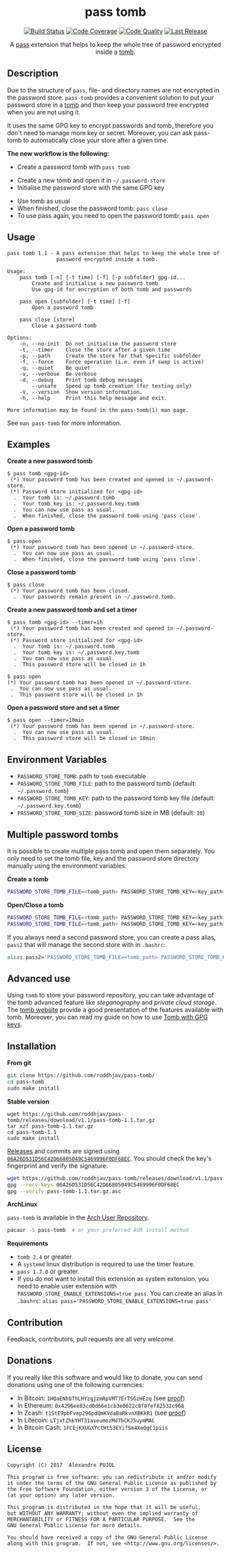 <h1 align="center">pass tomb</h1>

<p align="center">
<a href="https://travis-ci.org/roddhjav/pass-tomb"><img src="https://img.shields.io/travis/roddhjav/pass-tomb/master.svg" alt="Build Status" /></a>
<a href="https://coveralls.io/github/roddhjav/pass-tomb"><img src="https://img.shields.io/coveralls/roddhjav/pass-tomb/master.svg" alt="Code Coverage" /></a>
<a href="https://www.codacy.com/app/roddhjav/pass-tomb"><img src="https://img.shields.io/codacy/grade/1c58ea63487a4b82874b05220d500c60/master.svg" alt="Code Quality" /></a>
<a href="https://github.com/roddhjav/pass-tomb/releases/latest"><img src="https://img.shields.io/github/release/roddhjav/pass-tomb.svg?maxAge=600" alt="Last Release" /></a>
</p>

<p align="center">
A <a href="https://www.passwordstore.org/">pass</a> extension that helps to keep the whole tree of password encrypted inside a <a href="https://www.dyne.org/software/tomb/">tomb</a>.
</p>

## Description

Due to the structure of `pass`, file- and directory names are not encrypted in
the password store. `pass-tomb` provides a convenient solution to put your
password store in a [tomb][github-tomb] and then keep your password tree
encrypted when you are not using it.

It uses the same GPG key to encrypt passwords and tomb, therefore you don't need
to manage more key or secret. Moreover, you can ask pass-tomb to automatically
close your store after a given time.

**The new workflow is the following:**
* Create a password tomb with `pass tomb`
 - Create a new tomb and open it in `~/.password-store`
 - Initialise the password store with the same GPG key
* Use tomb as usual
* When finished, close the password tomb: `pass close`
* To use pass again, you need to open the password tomb: `pass open`

## Usage

```
pass tomb 1.1 - A pass extension that helps to keep the whole tree of
                password encrypted inside a tomb.

Usage:
    pass tomb [-n] [-t time] [-f] [-p subfolder] gpg-id...
        Create and initialise a new password tomb
        Use gpg-id for encryption of both tomb and passwords

    pass open [subfolder] [-t time] [-f]
        Open a password tomb

    pass close [store]
        Close a password tomb

Options:
    -n, --no-init  Do not initialise the password store
    -t, --timer    Close the store after a given time
    -p, --path     Create the store for that specific subfolder
    -f, --force    Force operation (i.e. even if swap is active)
    -q, --quiet    Be quiet
    -v, --verbose  Be verbose
    -d, --debug    Print tomb debug messages
        --unsafe   Speed up tomb creation (for testing only)
    -V, --version  Show version information.
    -h, --help     Print this help message and exit.

More information may be found in the pass-tomb(1) man page.
```

See `man pass-tomb` for more information.

## Examples

**Create a new password tomb**
```
$ pass tomb <gpg-id>
 (*) Your password tomb has been created and opened in ~/.password-store.
 (*) Password store initialized for <gpg-id>
  .  Your tomb is: ~/.password.tomb
  .  Your tomb key is: ~/.password.key.tomb
  .  You can now use pass as usual.
  .  When finished, close the password tomb using 'pass close'.
```

**Open a password tomb**
```
$ pass open
 (*) Your password tomb has been opened in ~/.password-store.
  .  You can now use pass as usual.
  .  When finished, close the password tomb using 'pass close'.
```

**Close a password tomb**
```
$ pass close
 (*) Your password tomb has been closed.
  .  Your passwords remain present in ~/.password.tomb.
```

**Create a new password tomb and set a timer**
```
$ pass tomb <gpg-id> --timer=1h
 (*) Your password tomb has been created and opened in ~/.password-store.
 (*) Password store initialized for <gpg-id>
  .  Your tomb is: ~/.password.tomb
  .  Your tomb key is: ~/.password.key.tomb
  .  You can now use pass as usual.
  .  This password store will be closed in 1h
```

```
$ pass open
(*) Your password tomb has been opened in ~/.password-store.
 .  You can now use pass as usual.
 .  This password store will be closed in 1h
```

**Open a password store and set a timer**
```
$ pass open --timer=10min
 (*) Your password tomb has been opened in ~/.password-store.
  .  You can now use pass as usual.
  .  This password store will be closed in 10min
```

## Environment Variables

* `PASSWORD_STORE_TOMB`: path to `tomb` executable
* `PASSWORD_STORE_TOMB_FILE`: path to the password tomb (default: `~/.password.tomb`)
* `PASSWORD_STORE_TOMB_KEY`: path to the password tomb key file (default: `~/.password.key.tomb`)
* `PASSWORD_STORE_TOMB_SIZE`: password tomb size in MB (default: `10`)

## Multiple password tombs
It is possible to create multiple pass tomb and open them separately. You only need to set the tomb file, key and the password store directory manually using the environment variables:

**Create a tomb**
```sh
PASSWORD_STORE_TOMB_FILE=<tomb_path> PASSWORD_STORE_TOMB_KEY=<key_path> PASSWORD_STORE_DIR=<dir_path> pass tomb <gpgid>
```

**Open/Close a tomb**
```sh
PASSWORD_STORE_TOMB_FILE=<tomb_path> PASSWORD_STORE_TOMB_KEY=<key_path> PASSWORD_STORE_DIR=<dir_path> pass open
PASSWORD_STORE_TOMB_FILE=<tomb_path> PASSWORD_STORE_TOMB_KEY=<key_path> PASSWORD_STORE_DIR=<dir_path> pass close
```

If you always need a second password store, you can create a pass alias, `pass2` that will manage the second store with in `.bashrc`:
```sh
alias pass2='PASSWORD_STORE_TOMB_FILE=<tomb_path> PASSWORD_STORE_TOMB_KEY=<key_path> PASSWORD_STORE_DIR=<dir_path> pass'
```

## Advanced use
Using `tomb` to store your password repository, you can take advantage of the  tomb advanced feature like *steganography* and *private cloud storage*. The [tomb website][tomb] provide a good presentation of the features available with tomb. Moreover, you can read my guide on how to use [Tomb with GPG keys][pujol.io-tomb].

## Installation

**From git**
```sh
git clone https://github.com/roddhjav/pass-tomb/
cd pass-tomb
sudo make install
```

**Stable version**
```
wget https://github.com/roddhjav/pass-tomb/releases/download/v1.1/pass-tomb-1.1.tar.gz
tar xzf pass-tomb-1.1.tar.gz
cd pass-tomb-1.1
sudo make install
```

[Releases][releases] and commits are signed using [`06A26D531D56C42D66805049C5469996F0DF68EC`][keys].
You should check the key's fingerprint and verify the signature:
```sh
wget https://github.com/roddhjav/pass-tomb/releases/download/v1.1/pass-tomb-1.1.tar.gz.asc
gpg --recv-keys 06A26D531D56C42D66805049C5469996F0DF68EC
gpg --verify pass-tomb-1.1.tar.gz.asc
```

**ArchLinux**

`pass-tomb` is available in the [Arch User Repository][aur].
```sh
pacaur -S pass-tomb  # or your preferred AUR install method
```

**Requirements**
* `tomb 2.4` or greater.
* A `systemd` linux distribution is required to use the timer feature.
* `pass 1.7.0` or greater.
* If you do not want to install this extension as system extension, you need to
enable user extension with `PASSWORD_STORE_ENABLE_EXTENSIONS=true pass`. You can
create an alias in `.bashrc`: `alias pass='PASSWORD_STORE_ENABLE_EXTENSIONS=true pass'`


## Contribution
Feedback, contributors, pull requests are all very welcome.


## Donations
If you really like this software and would like to donate, you can send donations using one of the following currencies:
* In Bitcoin: `1HQaENhbThLHYzgjzmRpVMT7ErTSGzHEzq` (see [proof][keybase])
* In Ethereum: `0x4296ee83cd0d66e1cb3e0622c8f8fef82532c968`
* In Zcash: `t1StE9pbFvep296pdQmKVdaBaRkvnXBKkR1` (see [proof][keybase])
* In Litecoin: `LTjxtZhkYHT31aveumozMd7bCKJ5uymMAC`
* In Bitcoin Cash: `1FCEjKXUGXYctHt53EYifSm4XeQgC1piis`


## License

    Copyright (C) 2017  Alexandre PUJOL

    This program is free software: you can redistribute it and/or modify
    it under the terms of the GNU General Public License as published by
    the Free Software Foundation, either version 3 of the License, or
    (at your option) any later version.

    This program is distributed in the hope that it will be useful,
    but WITHOUT ANY WARRANTY; without even the implied warranty of
    MERCHANTABILITY or FITNESS FOR A PARTICULAR PURPOSE.  See the
    GNU General Public License for more details.

    You should have received a copy of the GNU General Public License
    along with this program.  If not, see <http://www.gnu.org/licenses/>.

[tomb]: https://www.dyne.org/software/tomb/
[github-tomb]: https://github.com/dyne/Tomb
[pujol.io-tomb]: https://pujol.io/blog/tomb-with-gpg-keys/
[keys]: https://pujol.io/keys
[aur]: https://aur.archlinux.org/packages/pass-tomb
[releases]: https://github.com/roddhjav/pass-tomb/releases
[keybase]: https://keybase.io/roddhjav
